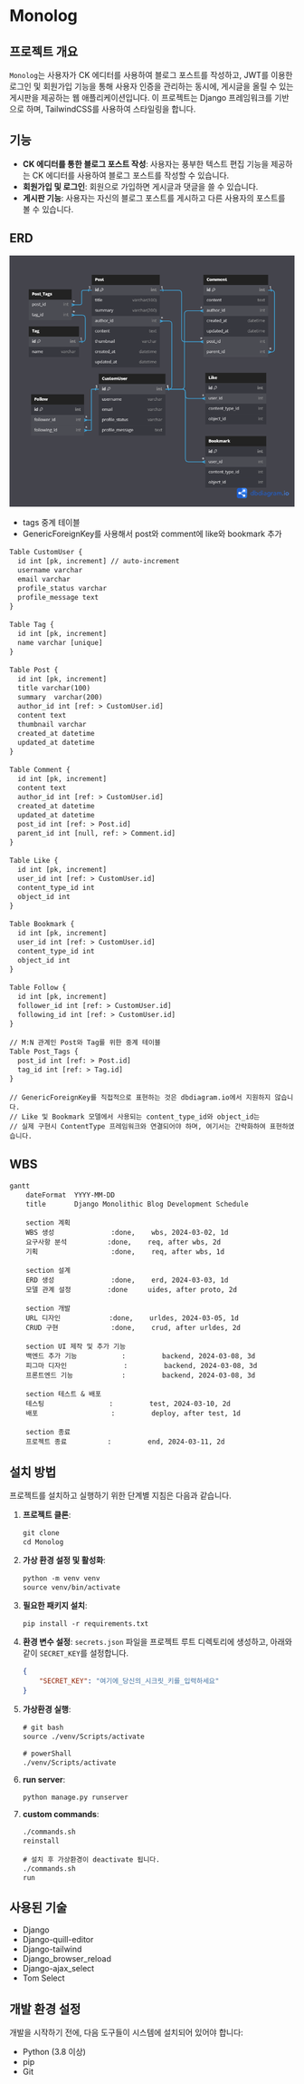 
# Monolog

## 프로젝트 개요
`Monolog`는 사용자가 CK 에디터를 사용하여 블로그 포스트를 작성하고, JWT를 이용한 로그인 및 회원가입 기능을 통해 사용자 인증을 관리하는 동시에, 게시글을 올릴 수 있는 게시판을 제공하는 웹 애플리케이션입니다. 이 프로젝트는 Django 프레임워크를 기반으로 하며, TailwindCSS를 사용하여 스타일링을 합니다.

## 기능
- **CK 에디터를 통한 블로그 포스트 작성**: 사용자는 풍부한 텍스트 편집 기능을 제공하는 CK 에디터를 사용하여 블로그 포스트를 작성할 수 있습니다.
- **회원가입 및 로그인**: 회원으로 가입하면 게시글과 댓글을 쓸 수 있습니다.
- **게시판 기능**: 사용자는 자신의 블로그 포스트를 게시하고 다른 사용자의 포스트를 볼 수 있습니다.


## ERD
![Database ERD](./static/images/readme/erd.png)

- tags 중계 테이블
- GenericForeignKey를 사용해서 post와 comment에 like와 bookmark 추가

```
Table CustomUser {
  id int [pk, increment] // auto-increment
  username varchar
  email varchar
  profile_status varchar
  profile_message text
}

Table Tag {
  id int [pk, increment]
  name varchar [unique]
}

Table Post {
  id int [pk, increment]
  title varchar(100)
  summary  varchar(200)
  author_id int [ref: > CustomUser.id]
  content text
  thumbnail varchar
  created_at datetime
  updated_at datetime
}

Table Comment {
  id int [pk, increment]
  content text
  author_id int [ref: > CustomUser.id]
  created_at datetime
  updated_at datetime
  post_id int [ref: > Post.id]
  parent_id int [null, ref: > Comment.id] 
}

Table Like {
  id int [pk, increment]
  user_id int [ref: > CustomUser.id]
  content_type_id int
  object_id int
}

Table Bookmark {
  id int [pk, increment]
  user_id int [ref: > CustomUser.id]
  content_type_id int
  object_id int
}

Table Follow {
  id int [pk, increment]
  follower_id int [ref: > CustomUser.id]
  following_id int [ref: > CustomUser.id]
}

// M:N 관계인 Post와 Tag를 위한 중계 테이블
Table Post_Tags {
  post_id int [ref: > Post.id]
  tag_id int [ref: > Tag.id]
}

// GenericForeignKey를 직접적으로 표현하는 것은 dbdiagram.io에서 지원하지 않습니다.
// Like 및 Bookmark 모델에서 사용되는 content_type_id와 object_id는 
// 실제 구현시 ContentType 프레임워크와 연결되어야 하며, 여기서는 간략화하여 표현하였습니다.
```

## WBS

```mermaid
gantt
    dateFormat  YYYY-MM-DD
    title       Django Monolithic Blog Development Schedule

    section 계획
    WBS 생성              :done,    wbs, 2024-03-02, 1d
    요구사항 분석          :done,    req, after wbs, 2d
    기획                  :done,    req, after wbs, 1d
    
    section 설계
    ERD 생성              :done,    erd, 2024-03-03, 1d
    모델 관계 설정         :done     uides, after proto, 2d

    section 개발
    URL 디자인            :done,    urldes, 2024-03-05, 1d
    CRUD 구현             :done,    crud, after urldes, 2d

    section UI 제작 및 추가 기능 
    백엔드 추가 기능           :         backend, 2024-03-08, 3d
    피그마 디자인              :         backend, 2024-03-08, 3d
    프론트엔드 기능            :         backend, 2024-03-08, 3d

    section 테스트 & 배포
    테스팅                :         test, 2024-03-10, 2d
    배포                  :         deploy, after test, 1d
    
    section 종료
    프로젝트 종료          :         end, 2024-03-11, 2d
```

## 설치 방법
프로젝트를 설치하고 실행하기 위한 단계별 지침은 다음과 같습니다.

1. **프로젝트 클론**:
    ```
    git clone
    cd Monolog
    ```

2. **가상 환경 설정 및 활성화**:
    ```
    python -m venv venv
    source venv/bin/activate
    ```

3. **필요한 패키지 설치**:
    ```
    pip install -r requirements.txt
    ```

4. **환경 변수 설정**:
    `secrets.json` 파일을 프로젝트 루트 디렉토리에 생성하고, 아래와 같이 `SECRET_KEY`를 설정합니다.
    ```json
    {
        "SECRET_KEY": "여기에_당신의_시크릿_키를_입력하세요"
    }
    ```

5. **가상환경 실행**:
    ```
    # git bash
    source ./venv/Scripts/activate
    ```

    ```
    # powerShall
    ./venv/Scripts/activate
    ```

6. **run server**:
    ```
   python manage.py runserver
    ```


7. **custom commands**:
    ```
    ./commands.sh
    reinstall

    # 설치 후 가상환경이 deactivate 됩니다.
    ./commands.sh
    run
    ```

## 사용된 기술
- Django 
- Django-quill-editor
- Django-tailwind
- Django_browser_reload
- Django-ajax_select
- Tom Select

## 개발 환경 설정
개발을 시작하기 전에, 다음 도구들이 시스템에 설치되어 있어야 합니다:
- Python (3.8 이상)
- pip
- Git

